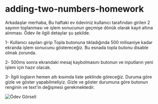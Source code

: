 # adding-two-numbers-homework

Arkadaşlar merhaba,
Bu haftaki ev ödeviniz kullanıcı tarafından girilen 2 sayının toplanması ve işlem sonucunun geçmişe dönük olarak kayıt altına alınması. 
Ödev ile ilgili detaylar şu şekilde.

1- Kullanıcı sayıları girip Topla butonuna tıkladığında 500 milisaniye kadar ekranda işlem sonucunu göstereceğiz. Bu esnada topla butonu disable olmak zorunda.

2- 500ms sonra ekrandaki mesaj kaybolmasını butonun ve inputların yeni işlem için hazır olacak.

3- İlgili logların hemen altı kısımda liste şeklinde göreceğiz. Duruma göre gizle ve göster yapabilmeliyiz. Gizle ve göster durumuna göre butonun renginin ve text'in değişmesi gerekmektedir.

![Ödev Görseli](https://i.ibb.co/q0W7mmV/ezgif-com-video-to-gif.gif)
